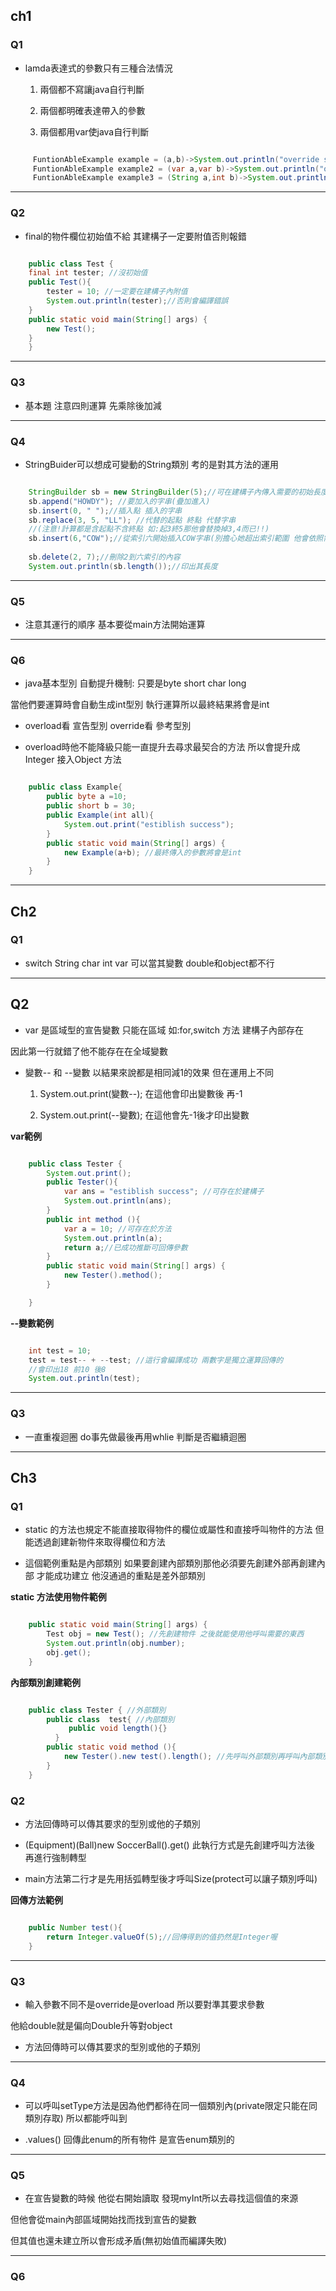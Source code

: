 ## ch1 

### Q1

+  lamda表達式的參數只有三種合法情況

	1. 兩個都不寫讓java自行判斷

	2. 兩個都明確表達帶入的參數

	3. 兩個都用var使java自行判斷

``` java

     FuntionAbleExample example = (a,b)->System.out.println("override successful");
     FuntionAbleExample example2 = (var a,var b)->System.out.println("override int successful");
     FuntionAbleExample example3 = (String a,int b)->System.out.println("override var successful");

```

---

### Q2

+  final的物件欄位初始值不給 其建構子一定要附值否則報錯

``` java

    public class Test {
    final int tester; //沒初始值
    public Test(){
        tester = 10; //一定要在建構子內附值
        System.out.println(tester);//否則會編譯錯誤
    }
    public static void main(String[] args) {
        new Test();
    }
    }
```
---

### Q3

+ 基本題 注意四則運算 先乘除後加減


---

### Q4

+ StringBuider可以想成可變動的String類別 考的是對其方法的運用

``` java

    StringBuilder sb = new StringBuilder(5);//可在建構子內傳入需要的初始長度
    sb.append("HOWDY"); //要加入的字串(疊加進入)
    sb.insert(0, " ");//插入點 插入的字串
    sb.replace(3, 5, "LL"); //代替的起點 終點 代替字串
    //(注意!計算都是含起點不含終點 如:起3終5那他會替換掉3,4而已!!)
    sb.insert(6,"COW");//從索引六開始插入COW字串(別擔心她超出索引範圍 他會依照需求空間無限變大)
    
    sb.delete(2, 7);//刪除2到六索引的內容
    System.out.println(sb.length());//印出其長度
```
---

### Q5

+ 注意其運行的順序 基本要從main方法開始運算

---

### Q6

+ java基本型別 自動提升機制: 只要是byte short char long

當他們要運算時會自動生成int型別 執行運算所以最終結果將會是int 

+ overload看 宣告型別 override看 參考型別

+ overload時他不能降級只能一直提升去尋求最契合的方法 所以會提升成Integer 接入Object 方法

``` java

    public class Example{
    	public byte a =10;
    	public short b = 30;
    	public Example(int all){
    		System.out.print("estiblish success");
    	}
    	public static void main(String[] args) {
    		new Example(a+b); //最終傳入的參數將會是int
    	}
    }
```

---


## Ch2

### Q1

+ switch String char int var 可以當其變數 double和object都不行

---

## Q2

+ var 是區域型的宣告變數 只能在區域 如:for,switch 方法 建構子內部存在

因此第一行就錯了他不能存在在全域變數

+ 變數-- 和 --變數 以結果來說都是相同減1的效果 但在運用上不同

  1. System.out.print(變數--); 在這他會印出變數後 再-1

  2. System.out.print(--變數); 在這他會先-1後才印出變數


**var範例**

``` java 

    public class Tester {
        System.out.print();
	    public Tester(){
	        var ans = "estiblish success"; //可存在於建構子
	        System.out.println(ans);
	    }
	    public int method (){
	        var a = 10; //可存在於方法
	        System.out.println(a);
	        return a;//已成功推斷可回傳參數
	    } 
	    public static void main(String[] args) {
	    	new Tester().method();
	    }

    }
```

**--變數範例**

``` java

    int test = 10;
    test = test-- + --test; //這行會編譯成功 兩數字是獨立運算回傳的
    //會印出18 前10 後8 
    System.out.println(test);
```

---


### Q3

+ 一直重複迴圈 do事先做最後再用whlie 判斷是否繼續迴圈

---

## Ch3

### Q1

+ static 的方法也規定不能直接取得物件的欄位或屬性和直接呼叫物件的方法
但能透過創建新物件來取得欄位和方法

+ 這個範例重點是內部類別 如果要創建內部類別那他必須要先創建外部再創建內部 才能成功建立 他沒通過的重點是差外部類別

**static 方法使用物件範例**


``` java

    public static void main(String[] args) {
        Test obj = new Test(); //先創建物件 之後就能使用他呼叫需要的東西
        System.out.println(obj.number); 
        obj.get();
    }

```


**內部類別創建範例**

``` java

    public class Tester { //外部類別
    	public class  test{ //內部類別
             public void length(){}
          }
	    public static void method (){
	        new Tester().new test().length(); //先呼叫外部類別再呼叫內部類別        
	    }
    }

```
### Q2

+  方法回傳時可以傳其要求的型別或他的子類別

+  (Equipment)(Ball)new SoccerBall().get() 此執行方式是先創建呼叫方法後
再進行強制轉型

+ main方法第二行才是先用括弧轉型後才呼叫Size(protect可以讓子類別呼叫)


**回傳方法範例**

``` java

    public Number test(){
    	return Integer.valueOf(5);//回傳得到的值扔然是Integer喔
    }
```
---

### Q3

+ 輸入參數不同不是override是overload 所以要對準其要求參數

 他給double就是偏向Double升等對object

+  方法回傳時可以傳其要求的型別或他的子類別

--- 

### Q4

+ 可以呼叫setType方法是因為他們都待在同一個類別內(private限定只能在同類別存取) 所以都能呼叫到

+ .values() 回傳此enum的所有物件 是宣告enum類別的

---

### Q5

+ 在宣告變數的時候 他從右開始讀取 發現myInt所以去尋找這個值的來源

但他會從main內部區域開始找而找到宣告的變數 

但其值也還未建立所以會形成矛盾(無初始值而編譯失敗)

--- 

### Q6